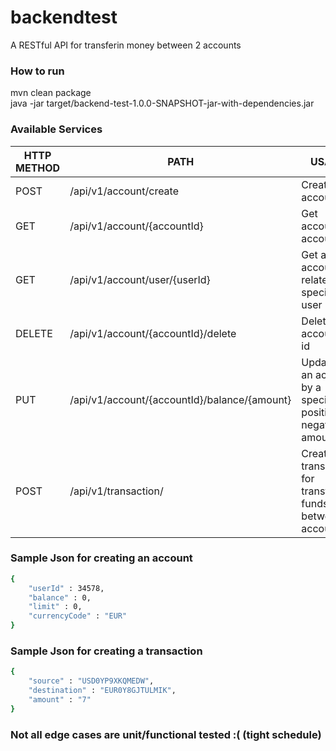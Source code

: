 # backendtest
A RESTful API for transferin money between 2 accounts

### How to run
mvn clean package </br>
java -jar target/backend-test-1.0.0-SNAPSHOT-jar-with-dependencies.jar

### Available Services

| HTTP METHOD | PATH | USAGE |
| -----------| ------ | ------ |
| POST | /api/v1/account/create | Creates an account | 
| GET | /api/v1/account/{accountId} | Get account by account id | 
| GET | /api/v1/account/user/{userId} | Get all accounts related to a specific user | 
| DELETE | /api/v1/account/{accountId}/delete | Deletes an account by id | 
| PUT | /api/v1/account/{accountId}/balance/{amount} | Updates an account by a specified positive or negative amount | 
| POST | /api/v1/transaction/ | Create a transaction for transfering funds between 2 accounts | 


### Sample Json for creating an account

```sh
{
	"userId" : 34578,
	"balance" : 0,
	"limit" : 0,
	"currencyCode" : "EUR"
}
```

### Sample Json for creating a transaction

```sh
{
	"source" : "USD0YP9XKQMEDW",
	"destination" : "EUR0Y8GJTULMIK",
	"amount" : "7"
}
```

### Not all edge cases are unit/functional tested :(  (tight schedule)
